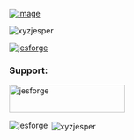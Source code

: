 [![image](https://github.com/user-attachments/assets/3da93690-5a9c-4809-a373-588088644a93)](https://jesforge.me)



<p align="left"> <img src="https://komarev.com/ghpvc/?username=xyzjesper&label=Profile%20views&color=0e75b6&style=flat" alt="xyzjesper" /> </p>
<p align="left"> <a href="https://github.com/ryo-ma/github-profile-trophy"><img src="https://github-profile-trophy.vercel.app/?username=jesforge" alt="jesforge" /></a> </p>
<h3 align="left">Support:</h3>
<p><a href="https://ko-fi.com/jesforge"> <img align="left" src="https://cdn.ko-fi.com/cdn/kofi3.png?v=3" height="50" width="210" alt="jesforge" /></a></p><br><br>

<br />
<p><img align="left" src="https://github-readme-stats.vercel.app/api/top-langs?username=jesforge&show_icons=true&locale=en&layout=compact" alt="jesforge" /></p>

<p>&nbsp;<img align="center" src="https://github-readme-stats.vercel.app/api?username=jesforge&show_icons=true&locale=en" alt="xyzjesper" /></p>
